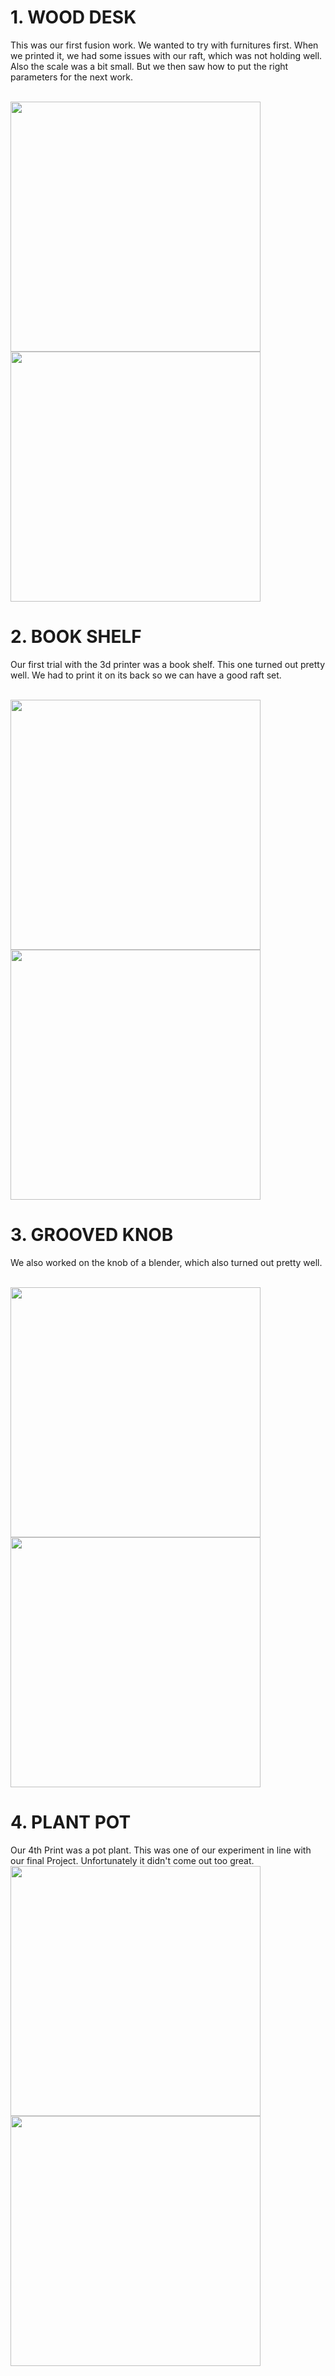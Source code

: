 
# 1. WOOD DESK
This was our first fusion work. We wanted to try with furnitures first. When we printed it, we had some issues with our raft, which was not holding well. Also the scale was a bit small. But we then saw how to put the right parameters for the next work.

<br>
 <img style="float: center;" width=400 src="IMAGE/desk1.png">

<br>
 <img style="float: center;" width=400 src="IMAGE/desk2.png">

# 2. BOOK SHELF
Our first trial with the 3d printer was a book shelf. This one turned out pretty well. We had to print it on its back so we can have a good raft set. 

<br>
 <img style="float: center;" width=400 src="IMAGE/bookshelf.png">

<br>
 <img style="float: center;" width=400 src="IMAGE/bookshelf2.png.jpg">

# 3. GROOVED KNOB
We also worked on the knob of a blender, which also turned out pretty well. 

<br>
 <img style="float: center;" width=400 src="IMAGE/knob1.png">

<br>
 <img style="float: center;" width=400 src="IMAGE/knob2.png">

 # 4. PLANT POT
Our 4th Print was a pot plant. This was one of our experiment in line with our final Project. Unfortunately it didn't come out too great.
<br>
 <img style="float: center;" width=400 src="IMAGE/pot.jpg">
<br>
 <img style="float: center;" width=400 src="IMAGE/pot2.jpg">






